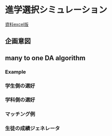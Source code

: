 # 進学選択シミュレーション

[資料excel版](https://docs.google.com/spreadsheets/d/1Eh9KEQBeeXc6N6NR-eAvHXZkE4czKjHER_Bl5_mHlWs/edit?usp=sharing)

## 企画意図
## many to one DA algorithm
### Example

### 学生側の選好
### 学科側の選好
### マッチング例

### 生徒の成績ジェネレータ